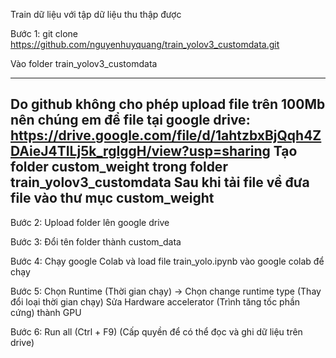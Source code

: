 Train dữ liệu với tập dữ liệu thu thập được

Bước 1: git clone https://github.com/nguyenhuyquang/train_yolov3_customdata.git

Vào folder train_yolov3_customdata

----------------------------------------------------------------
Do github không cho phép upload file trên 100Mb nên chúng em để file tại google drive:
https://drive.google.com/file/d/1ahtzbxBjQqh4ZDAieJ4TILj5k_rgIggH/view?usp=sharing
Tạo folder custom_weight trong folder train_yolov3_customdata
Sau khi tải file về đưa file vào thư mục custom_weight
----------------------------------------------------------------

Bước 2: Upload folder lên google drive

Bước 3: Đổi tên folder thành custom_data

Bước 4: Chạy google Colab và load file train_yolo.ipynb vào google colab để chạy

Bước 5: Chọn Runtime (Thời gian chạy) -> Chọn change runtime type (Thay đổi loại thời gian chạy)
        Sửa Hardware accelerator (Trình tăng tốc phần cứng) thành GPU

Bước 6: Run all (Ctrl + F9) (Cấp quyền để có thể đọc và ghi dữ liệu trên drive)